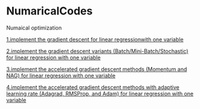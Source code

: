 # NumaricalCodes
Numaical optimization 


[1.implement the gradient descent for linear regressionwith one variable 
](https://github.com/AlaaSayed164/NumaricalCodes/blob/main/Practical%20Session%201%20GD%20Implementation%20for%20LR%20.ipynb)

[2.implement the gradient descent variants (Batch/Mini-Batch/Stochastic) for linear regression with one variable 
](https://github.com/AlaaSayed164/NumaricalCodes/blob/main/Practical%20Session%202%20GD%20Variants%20Batch%20-%20Mini-Batch%20-%20Stochastic.ipynb)

[3.implement the accelerated gradient descent methods (Momentum and NAG) for linear regression with one variable 
](https://github.com/AlaaSayed164/NumaricalCodes/blob/main/Practical%20Session%203%20Momentum%20-%20NAG%20(1).ipynb)

[4.implement the accelerated gradient descent methods with adaptive learning rate (Adagrad, RMSProp, and Adam) for linear regression with one variable 
](https://github.com/AlaaSayed164/NumaricalCodes/blob/main/Practical%20Session%204%20Adagrad-RMSProp-Adam%20(1).ipynb)

